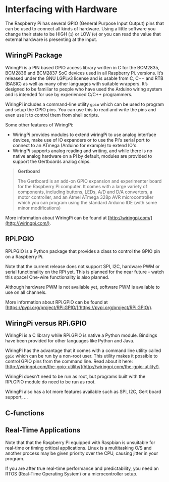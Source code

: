 # Interfacing with Hardware

<!-- Introduction on the options
  WiringPi
  RPi.GPIO
  C-functions
 -->

The Raspberry Pi has several GPIO (General Purpose Input Output) pins that can be used to connect all kinds of hardware. Using a little software you change their state to be HIGH (`1`) or LOW (`0`) or you can read the value that external hardware is presenting at the input.

## WiringPi Package

WiringPi is a PIN based GPIO access library written in C for the BCM2835, BCM2836 and BCM2837 SoC devices used in all Raspberry Pi. versions. It’s released under the GNU LGPLv3 license and is usable from C, C++ and RTB (BASIC) as well as many other languages with suitable wrappers. It’s designed to be familiar to people who have used the Arduino wiring system and is intended for use by experienced C/C++ programmers.

WiringPi includes a command-line utility `gpio` which can be used to program and setup the GPIO pins. You can use this to read and write the pins and even use it to control them from shell scripts.

Some other features of WiringPi:

* WiringPi provides modules to extend wiringPi to use analog interface devices, make use of IO expanders or to use the Pi's serial port to connect to an ATmega (Arduino for example) to extend IO's.
* WiringPi supports analog reading and writing, and while there is no native analog hardware on a Pi by default, modules are provided to support the Gertboards analog chips.

> **Gertboard**
>
> The Gertboard is an add-on GPIO expansion and experimenter board for the Raspberry Pi computer. It comes with a large variety of components, including buttons, LEDs, A/D and D/A converters, a motor controller, and an Atmel ATmega 328p AVR microcontroller which you can program using the standard Arduino IDE (with some minor modifications)

More information about WiringPi can be found at [http://wiringpi.com/](http://wiringpi.com/).

## RPi.PGIO

RPi.PGIO is a Python package that provides a class to control the GPIO pin on a Raspberry Pi.

Note that the current release does not support SPI, I2C, hardware PWM or serial functionality on the RPi yet. This is planned for the near future - watch this space! One-wire functionality is also planned.

Although hardware PWM is not available yet, software PWM is available to use on all channels.

More information about RPi.GPIO can be found at [https://pypi.org/project/RPi.GPIO/](https://pypi.org/project/RPi.GPIO/).

## WiringPi versus RPi.GPIO

WiringPi is a C library while RPi.GPIO is native a Python module. Bindings have been provided for other languages like Python and Java.

WiringPi has the advantage that it comes with a command line utility called `gpio` which can be run by a non-root user. This utility makes it possible to control GPIO pins from the command line. Read about it here: [http://wiringpi.com/the-gpio-utility/](http://wiringpi.com/the-gpio-utility/).

WiringPi doesn't need to be run as root, but programs built with the RPi.GPIO module do need to be run as root.

WiringPi also has a lot more features available such as SPI, I2C, Gert board support, ...

## C-functions

<!-- TODO: Small section on C-functions versus Python -->

## Real-Time Applications

Note that that the Raspberry Pi equipped with Raspbian is unsuitable for real-time or timing critical applications. Linux is a multitasking O/S and another process may be given priority over the CPU, causing jitter in your program.

If you are after true real-time performance and predictability, you need an RTOS (Real-Time Operating System) or a microcontroller setup.